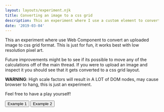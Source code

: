 ```yaml
---
layout: layouts/experiment.njk
title: Converting an image to a css grid
description: This an experiment where I use a custom element to convert an uploaded image to css grid format. Uses Lit (Web Components).
date: '2019-03-04'
---
```

This an experiment where use Web Component to convert an uploaded image to css grid format.
This is just for fun, it works best with low resolution pixel art.

Future improvements might be to see if its possible to move any of the calculations off of the main thread.
If you were to upload an image and inspect it you should see that it gets converted to a css grid layout.

**WARNING**: High scale factors will result in A LOT of DOM nodes, may  cause browser to hang, this is just an experiment.

Feel free to have a play yourself!

<script src="https://unpkg.com/image-q@2.1.2/dist/umd/image-q.js"></script>
<script type="module" src="./assets/img-to-grid.js"></script>
<script type="module" src="./assets/index.js"></script>


<button id="example-1">Example 1</button>
<button id="example-2">Example 2</button>
<img-to-grid totalcolors="8" src="./assets/cat.png"></img-to-grid>
